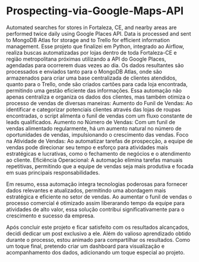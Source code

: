 # Prospecting-via-Google-Maps-API
 Automated searches for stores in Fortaleza, CE, and nearby areas are performed twice daily using Google Places API. Data is processed and sent to MongoDB Atlas for storage and to Trello for efficient information management.
Esse projeto que finalizei em Python, integrado ao Airflow, realiza buscas automatizadas por lojas dentro de toda Fortaleza-CE e região metropolitana próximas utilizando a API do Google Places, agendadas para ocorrerem duas vezes ao dia. Os dados resultantes são processados e enviados tanto para o MongoDB Atlas, onde são armazenados para criar uma base centralizada de clientes atendidos, quanto para o Trello, onde são criados cartões para cada loja encontrada, permitindo uma gestão eficiente das informações.
Essa automação não apenas centraliza e organiza os dados dos clientes, mas também otimiza o processo de vendas de diversas maneiras:
Aumento do Funil de Vendas: Ao identificar e categorizar potenciais clientes através das lojas de roupas encontradas, o script alimenta o funil de vendas com um fluxo constante de leads qualificados.
Aumento no Número de Vendas: Com um funil de vendas alimentado regularmente, há um aumento natural no número de oportunidades de vendas, impulsionando o crescimento das vendas.
Foco na Atividade de Vendas: Ao automatizar tarefas de prospecção, a equipe de vendas pode direcionar seu tempo e esforço para atividades mais estratégicas e lucrativas, como o fechamento de negócios e o atendimento ao cliente.
Eficiência Operacional: A automação elimina tarefas manuais repetitivas, permitindo que a equipe de vendas seja mais produtiva e focada em suas principais responsabilidades.

Em resumo, essa automação integra tecnologias poderosas para fornecer dados relevantes e atualizados, permitindo uma abordagem mais estratégica e eficiente no setor de vendas. Ao aumentar o funil de vendas o processo comercial é otimizado assim liberarando tempo da equipe para atividades de alto valor, essa solução contribui significativamente para o crescimento e sucesso da empresa.

Após concluir este projeto e ficar satisfeito com os resultados alcançados, decidi dedicar um post exclusivo a ele. Além do valioso aprendizado obtido durante o processo, estou animado para compartilhar os resultados. Como um toque final, pretendo criar um dashboard para visualização e acompanhamento dos dados, adicionando um toque especial ao projeto.
